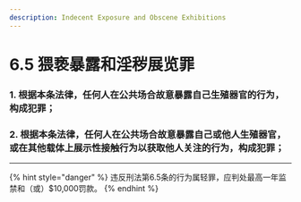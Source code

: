 ```yaml
---
description: Indecent Exposure and Obscene Exhibitions
---
```


# 6.5 猥亵暴露和淫秽展览罪

### 1. 根据本条法律，任何人在公共场合故意暴露自己生殖器官的行为，构成犯罪；


### 2. 根据本条法律，任何人在公共场合故意暴露自己或他人生殖器官，或在其他载体上展示性接触行为以获取他人关注的行为，构成犯罪；

***

{% hint style="danger" %}
违反刑法第6.5条的行为属轻罪，应判处最高一年监禁和（或）$10,000罚款。
{% endhint %}